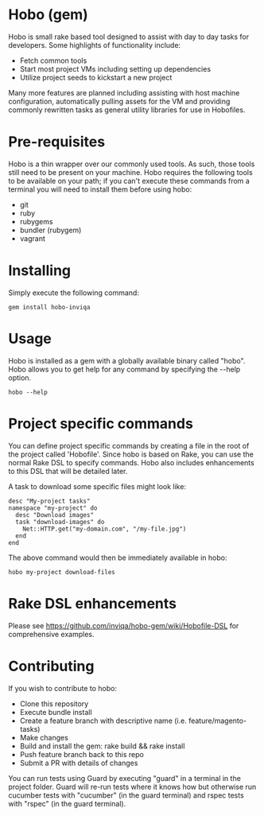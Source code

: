 # Hobo (gem)
Hobo is small rake based tool designed to assist with day to day tasks for developers.
Some highlights of functionality include:

- Fetch common tools
- Start most project VMs including setting up dependencies
- Utilize project seeds to kickstart a new project

Many more features are planned including assisting with host machine configuration, automatically pulling assets for the VM and providing commonly rewritten tasks as general utility libraries for use in Hobofiles.

# Pre-requisites
Hobo is a thin wrapper over our commonly used tools. As such, those tools still need to be present on your machine.
Hobo requires the following tools to be available on your path; if you can't execute these commands from a terminal you will need to install them before using hobo:

- git
- ruby
- rubygems
- bundler (rubygem)
- vagrant

# Installing
Simply execute the following command:
```
gem install hobo-inviqa
```

# Usage
Hobo is installed as a gem with a globally available binary called "hobo". Hobo allows you to get help for any command by specifying the --help option.
```
hobo --help
```

# Project specific commands
You can define project specific commands by creating a file in the root of the project called 'Hobofile'. Since hobo is based on Rake, you can use the normal Rake DSL to specify commands. Hobo also includes enhancements to this DSL that will be detailed later.

A task to download some specific files might look like:
```
desc "My-project tasks"
namespace "my-project" do
  desc "Download images"
  task "download-images" do
    Net::HTTP.get("my-domain.com", "/my-file.jpg")
  end
end
```

The above command would then be immediately available in hobo:
```
hobo my-project download-files
```

# Rake DSL enhancements
Please see https://github.com/inviqa/hobo-gem/wiki/Hobofile-DSL for comprehensive examples.

# Contributing
If you wish to contribute to hobo:
- Clone this repository
- Execute bundle install
- Create a feature branch with descriptive name (i.e. feature/magento-tasks)
- Make changes
- Build and install the gem: rake build && rake install
- Push feature branch back to this repo
- Submit a PR with details of changes

You can run tests using Guard by executing "guard" in a terminal in the project folder. Guard will re-run tests where it knows how but otherwise run cucumber tests with "cucumber" (in the guard terminal) and rspec tests with "rspec" (in the guard terminal).
